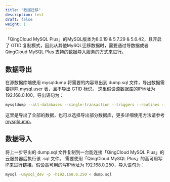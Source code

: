 ```yaml
---
title: "数据迁移"
description: test
draft: false
weight: 1
---
```


「QingCloud MySQL Plus」的MySQL版本为8.0.19 & 5.7.29 & 5.6.42，且开启了 GTID 复制模式，因此从其他MySQL迁移数据时，需要通过导数据或者 QingCloud MySQL Plus 支持的数据导入服务的方式来进行。


## 数据导出

在源数据库端使用 mysqldump 将需要的内容导出到 dump.sql 文件，导出数据需要排除 mysql.user 表，且不导出 GTID 标识。
这里假设源数据库的IP地址为 192.168.0.100，导出语句为：

```bash
mysqldump --all-databases --single-transaction --triggers --routines --events  --host=192.168.0.100 --port=3306 --user=mysql_dev -p --ignore-table=mysql.user --ignore-table=mysql.db --ignore-table=mysql.tables_priv --set-gtid-purged=OFF > dump.sql
```

这里是导出了全部的数据，也可以选择导出部分数据库，更多详细使用方法请参考 [mysqldump](https://dev.mysql.com/doc/refman/5.7/en/mysqldump.html)。

## 数据导入

将上一步导出的 dump.sql 文件复制到一台能连接「QingCloud MySQL Plus」的云服务器后执行该 .sql 文件。
需要使用「QingCloud MySQL Plus」的高可用写IP来进行链接。假设高可用的写IP地址为 192.168.0.250，导入语句为：

```bash
mysql -umysql_dev -p -h192.168.0.250 < dump.sql
```
